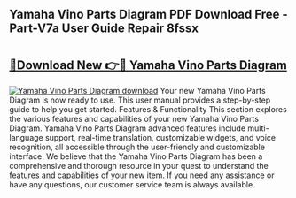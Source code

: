 ## Yamaha Vino Parts Diagram PDF Download Free - Part-V7a User Guide Repair 8fssx

# <h2><a href="http://dfm3js.blite.top/?on=Yamaha+Vino+Parts+Diagram">🔗Download New 👉🔴 Yamaha Vino Parts Diagram</a></h2>

[![Yamaha Vino Parts Diagram download](https://i.imgur.com/lujVjoI.png)](http://dfm3js.blite.top/?on=Yamaha+Vino+Parts+Diagram)
Your new Yamaha Vino Parts Diagram is now ready to use. This user manual provides a step-by-step guide to help you get started. Features & Functionality This section explores the various features and capabilities of your new Yamaha Vino Parts Diagram. Yamaha Vino Parts Diagram advanced features include multi-language support, real-time translation, customizable widgets, and voice recognition, all accessible through the user-friendly and customizable interface. We believe that the Yamaha Vino Parts Diagram has been a comprehensive and thorough resource in your quest to understand the features and capabilities of your new item. If you need any assistance or have any questions, our customer service team is always available.
